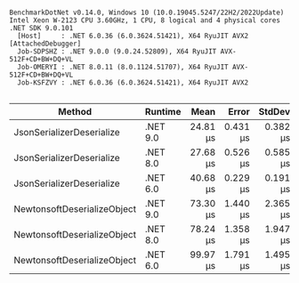 ```

BenchmarkDotNet v0.14.0, Windows 10 (10.0.19045.5247/22H2/2022Update)
Intel Xeon W-2123 CPU 3.60GHz, 1 CPU, 8 logical and 4 physical cores
.NET SDK 9.0.101
  [Host]     : .NET 6.0.36 (6.0.3624.51421), X64 RyuJIT AVX2 [AttachedDebugger]
  Job-SDPSHZ : .NET 9.0.0 (9.0.24.52809), X64 RyuJIT AVX-512F+CD+BW+DQ+VL
  Job-OMERYI : .NET 8.0.11 (8.0.1124.51707), X64 RyuJIT AVX-512F+CD+BW+DQ+VL
  Job-KSFZVY : .NET 6.0.36 (6.0.3624.51421), X64 RyuJIT AVX2


```
| Method                      | Runtime  | Mean     | Error    | StdDev   | Median   | Rank | Gen0    | Allocated |
|---------------------------- |--------- |---------:|---------:|---------:|---------:|-----:|--------:|----------:|
| JsonSerializerDeserialize   | .NET 9.0 | 24.81 μs | 0.431 μs | 0.382 μs | 24.71 μs |    1 |       - |      24 B |
| JsonSerializerDeserialize   | .NET 8.0 | 27.68 μs | 0.526 μs | 0.585 μs | 27.57 μs |    2 |       - |      24 B |
| JsonSerializerDeserialize   | .NET 6.0 | 40.68 μs | 0.229 μs | 0.191 μs | 40.61 μs |    3 |       - |      24 B |
| NewtonsoftDeserializeObject | .NET 9.0 | 73.30 μs | 1.440 μs | 2.365 μs | 72.18 μs |    4 | 12.0850 |   52152 B |
| NewtonsoftDeserializeObject | .NET 8.0 | 78.24 μs | 1.358 μs | 1.947 μs | 77.36 μs |    5 | 12.0850 |   52152 B |
| NewtonsoftDeserializeObject | .NET 6.0 | 99.97 μs | 1.791 μs | 1.495 μs | 99.43 μs |    6 | 12.0850 |   52154 B |
